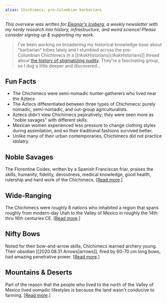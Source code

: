 ```yaml
---
alias: Chichimecs, pre-Colombian barbarians
---
```

<cite>This overview was written for [Eleanor's Iceberg](http://newsletter.eleanorkonik.com/), a weekly newsletter with my nerdy research into history, infrastructure, and weird science! Please consider signing up & supporting my work.</cite>

> I've been working on broadening my historical knowledge base about "barbarian" tribes lately and I stumbled across the pre-Columbian Chichimecs in a [[rAskHistorians|r/AskHistorians]] thread about [the history of stigmatizing nudity](https://www.reddit.com/r/AskHistorians/comments/hrye59/considering_we_werent_born_with_clothing_how/). They're a fascinating group, so I dug a little deeper and discovered...

## Fun Facts

*   The Chichimecs were semi-nomadic hunter-gatherers who lived near the Aztecs
*   The Aztecs differentiated between three types of Chichimecs: purely nomadic, semi-nomadic, and out-group agriculturalists. 
*   Aztecs didn't view Chichimecs pejoratively; they were seen more as "noble savages" with different skills.
*   Mexican women experienced less pressure to change clothing styles during assimilation, and so their traditional fashions survived better. 
*   Unlike many of their urban contemporaries, Chichimecs did not practice idolatry. 

## Noble Savages

The Florentine Codex, written by a Spanish Franciscan friar, praises the skills, humanity, fidelity, devoutness, medical knowledge, good health, rulership and hard work of the Chichimecs. \[[Read more](https://click.mailerlite.com/link/c/YT0xNDk0NzY5NTgwOTQ4NTkxNzQwJmM9dDlyMCZiPTM5MzcwMTgxOSZkPWw2cDJkNHU=.1V7uiZBJ2o0zO_FySH_cTz5lvZ6OTVUf8kvgQKdN7gA).\]

## Wide-Ranging

The Chichimecs were roughly 8 nations who inhabited a region that spans roughly from modern-day Utah to the Valley of Mexico in roughly the 14th thru 16th centuries CE. \[[Read more](https://click.mailerlite.com/link/c/YT0xNDk0NzY5NTgwOTQ4NTkxNzQwJmM9dDlyMCZiPTM5MzcwMTgyMiZkPWEwcjhiOGs=.0J1bBSkM2jeUEPZGg1LxVH7H-P86LpDAeyM9Y4qqvXc).\][](https://click.mailerlite.com/link/c/YT0xNDk0NzY5NTgwOTQ4NTkxNzQwJmM9dDlyMCZiPTM5MzcwMTgyNSZkPXoxaDhwMWo=.7jkZKMKSWFz6owvwRKRWHifhSqs-9PQohMKGy4M2Rzc)

## Nifty Bows

Noted for their bow-and-arrow skills, Chichimecs learned archery young. Their obsidian [[2020.08.31 Arrows|arrows]], fired by 60-70 cm long bows, had amazing penetrative power. \[[Read more](https://click.mailerlite.com/link/c/YT0xNDk0NzY5NTgwOTQ4NTkxNzQwJmM9dDlyMCZiPTM5MzcwMTgyOCZkPWY4dDhmMG4=.qOPP2xz0X_u0TrWjf3DOlEG5SfWVNmsNlSqAsGI7iDQ).\]

## Mountains & Deserts

Part of the reason that the people who lived to the north of the Valley of Mexico lived nomadic lifestyles is because the land wasn't conducive to farming. \[[Read more](https://click.mailerlite.com/link/c/YT0xNDk0NzY5NTgwOTQ4NTkxNzQwJmM9dDlyMCZiPTM5MzcwMTgzMSZkPXk0bDFlMWc=.qxd7lhLA69blsfOymfjDBCL5XsoxB26Y0VCQghIOG-0).\]

 